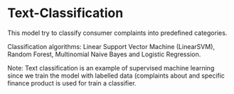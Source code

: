 # Text-Classification

This model try to classify consumer complaints into predefined categories.

Classification algorithms: Linear Support Vector Machine (LinearSVM), Random Forest, Multinomial Naive Bayes and Logistic Regression.

Note: Text classification is an example of supervised machine learning since we train the model with labelled data (complaints about and specific finance product is used for train a classifier.
